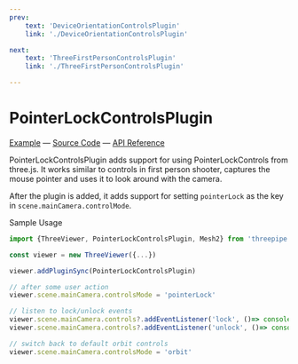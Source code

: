 ```yaml
---
prev: 
    text: 'DeviceOrientationControlsPlugin'
    link: './DeviceOrientationControlsPlugin'

next: 
    text: 'ThreeFirstPersonControlsPlugin'
    link: './ThreeFirstPersonControlsPlugin'

---
```


# PointerLockControlsPlugin

[//]: # (todo: image)

[Example](https://threepipe.org/examples/#pointer-lock-controls-plugin/) &mdash;
[Source Code](https://github.com/repalash/threepipe/blob/master/src/plugins/interaction/PointerLockControlsPlugin.ts) &mdash;
[API Reference](https://threepipe.org/docs/classes/PointerLockControlsPlugin.html)

PointerLockControlsPlugin adds support for using PointerLockControls from three.js. It works similar to controls in first person shooter, captures the mouse pointer and uses it to look around with the camera.

After the plugin is added, it adds support for setting `pointerLock` as the key in `scene.mainCamera.controlMode`.

Sample Usage
```typescript
import {ThreeViewer, PointerLockControlsPlugin, Mesh2} from 'threepipe'

const viewer = new ThreeViewer({...})

viewer.addPluginSync(PointerLockControlsPlugin)

// after some user action
viewer.scene.mainCamera.controlsMode = 'pointerLock'

// listen to lock/unlock events 
viewer.scene.mainCamera.controls?.addEventListener('lock', ()=> console.log('pointer locked'))
viewer.scene.mainCamera.controls?.addEventListener('unlock', ()=> console.log('pointer unlocked'))

// switch back to default orbit controls
viewer.scene.mainCamera.controlsMode = 'orbit'
```
